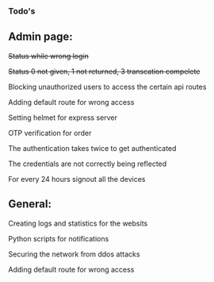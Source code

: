 ### Todo's

## Admin page:

~~Status while wrong login~~

~~Status 0 not given, 1 not returned, 3 transcation compelete~~

Blocking unauthorized users to access the certain api routes

Adding default route for wrong access

Setting helmet for express server 

OTP verification for order

The authentication takes twice to get authenticated

The credentials are not correctly being reflected

For every 24 hours signout all the devices

## General:

Creating logs and statistics for the websits 

Python scripts for notifications

Securing the network from ddos attacks

Adding default route for wrong access
